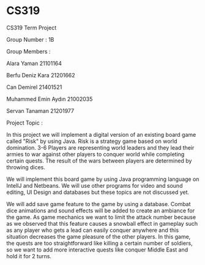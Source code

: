 # CS319
CS319 Term Project


Group Number : 1B


Group Members :

  Alara Yaman 21101164
  
  Berfu Deniz Kara 21201662
  
  Can Demirel 21401521 
  
  Muhammed Emin Aydın 21002035 
  
  Servan Tanaman 21201977


Project Topic :

  
  In this project we will implement a digital version of an existing board game called "Risk" by using Java. Risk is a strategy game based on world domination. 3-6 Players are representing world leaders and they lead their armies to war against other players to conquer world while completing certain quests. The result of the wars between players are determined by throwing dices. 

  
  We will implement this board game by using Java programming language on  IntelIJ and Netbeans. We will use other programs for video and sound editing, UI Design and databases but these topics are not discussed yet.

  
  We will add save game feature to the game by using a database. Combat dice animations and sound effects will be added to create an ambiance for the  game. As game mechanics we want to limit the attack number because as we observed that this feature causes a snowball effect in gameplay such as any player who gets a lead can easily conquer anywhere and this situation decreases the game pleasure of the other players. In this game, the quests are too straightforward like killing a certain number of soldiers, so we want to add more interactive quests like conquer Middle East and hold it for 2 turns.




